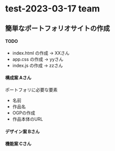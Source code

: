 # test-2023-03-17 team

## 簡単なポートフォリオサイトの作成
#### TODO
* index.html の作成 -> XXさん
* app.css の作成 -> yyさん
* index.js の作成 -> zzさん

#### 構成案 Aさん
ポートフォリに必要な要素
- 名前
- 作品名
- OGPの作成
- 作品本体のURL

#### デザイン案 Bさん


#### 機能案 Cさん


